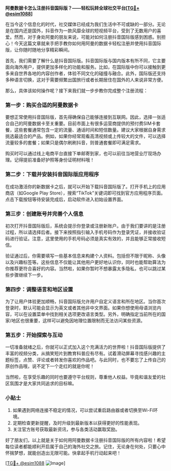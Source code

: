 **阿曼数据卡怎么注册抖音国际版？——轻松玩转全球社交平台[[TG💪+ @esim1088](https://t.me/s/esim1088)]**

在当今这个信息化的时代，社交媒体已经成为我们生活中不可或缺的一部分。无论是在国内还是国外，抖音作为一款风靡全球的短视频平台，受到了无数用户的喜爱。然而，对于身处阿曼的朋友来说，可能对如何注册抖音国际版感到困惑。别担心！今天这篇文章就来手把手教你如何用阿曼的数据卡轻松注册并使用抖音国际版，让你随时随地分享精彩瞬间。

首先，我们需要了解什么是抖音国际版。抖音国际版与国内版本有所不同，它主要面向海外用户，提供更加多样化的功能和服务。比如，在国际版中你可以接触到更多来自世界各地的内容创作者，体验不同文化的碰撞与融合。此外，国际版还支持多种语言切换，这对于需要频繁出国旅行或者长期居住在国外的人来说非常方便。

那么，具体该如何操作呢？接下来我们就一步步教你完成整个注册流程：

### 第一步：购买合适的阿曼数据卡

要想正常使用抖音国际版，首先得确保自己能够连接到互联网。因此，选择一张适合自己的阿曼数据卡至关重要。目前市面上有很多运营商提供的预付费SIM卡套餐，这些套餐通常包含一定的流量、通话时间和短信数量。建议大家根据自身需求挑选最适合的产品。例如，如果你经常观看高清视频或上传较大的文件，可以选择流量较多的套餐；如果只是偶尔刷刷抖音，则普通套餐即可满足需求。

购买时可以通过线上电商平台直接下单邮寄到家，也可以前往当地营业厅现场办理。记得提前准备好护照等身份证明材料哦！

### 第二步：下载并安装抖音国际版应用程序

在成功激活你的新数据卡之后，就可以开始下载抖音国际版了。打开手机上的应用商店（如Google Play Store），搜索“TikTok”关键词即可找到官方应用程序页面。点击下载按钮等待安装完成后，启动软件进入初始设置界面。

### 第三步：创建账号并完善个人信息

初次打开抖音国际版后，系统会提示你登录或注册新账户。由于我们要讲的是注册过程，所以请选择后者。接下来按照指引输入手机号码作为登录凭证，并接收验证码进行验证。注意，这里使用的手机号码必须是真实有效的，并且能够正常接收短信。

验证通过后，你需要填写一些基本信息来构建个人资料。包括但不限于昵称、头像以及兴趣标签等。这些信息不仅能让其他用户更好地认识你，同时也能帮助算法为你推荐更符合喜好的内容。当然啦，如果你暂时不想暴露太多隐私，也可以跳过某些步骤继续下一步。

### 第四步：调整语言和地区设置

为了让用户体验更加顺畅，抖音国际版允许用户自定义语言和所在地区。当你首次登录时，默认可能会显示为英文或者其他非中文界面。如果你想使用母语浏览内容，可以在设置菜单中找到相关选项更改语言类型。另外，明确指定当前所在的国家/地区也很重要，这样可以避免因地理位置限制而无法访问某些资源。

### 第五步：开始探索与互动

一切准备就绪之后，你就可以正式加入这个充满活力的世界啦！抖音国际版提供了丰富的视频分类，从搞笑短片到教育科普应有尽有。试着滑动屏幕寻找感兴趣的主题标签，点赞、评论或者转发你喜欢的作品吧。与此同时，也不要忘了上传自己的原创作品哦，说不定下一个走红的就是你呢！

当然啦，在享受乐趣的同时也要遵守平台规则，尊重他人权益。毕竟和谐友爱的社区氛围才是大家共同追求的目标嘛。

### 小贴士

1. 如果遇到网络连接不稳定的情况，可以尝试重启路由器或者切换至Wi-Fi环境。
2. 定期检查更新提醒，及时升级到最新版本以获得更好的性能表现。
3. 关注官方账号获取最新资讯，参与各类活动赢取奖励。

好了朋友们，以上就是关于如何用阿曼数据卡注册抖音国际版的所有内容啦！希望每位读者都能顺利开启属于自己的海外社交之旅。记住，无论身在何处，只要心中怀揣梦想，就能创造出无限可能。快拿起手机行动起来吧！

[[TG💪+ @esim1088](https://t.me/s/esim1088) ![Image](https://i.postimg.cc/4NQfJmqS/Snipaste-2025-05-13-00-14-12.png)]